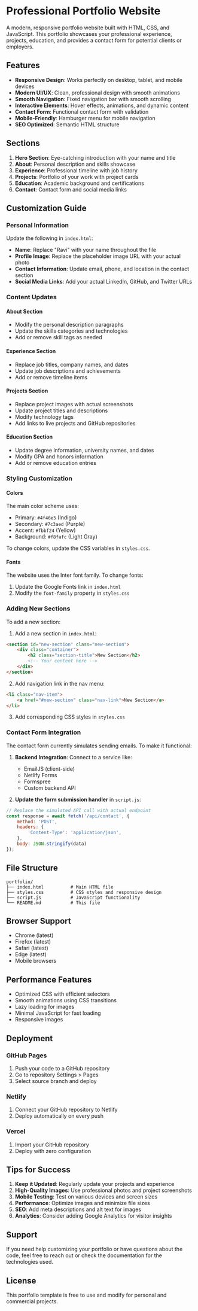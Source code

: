 # Professional Portfolio Website

A modern, responsive portfolio website built with HTML, CSS, and JavaScript. This portfolio showcases your professional experience, projects, education, and provides a contact form for potential clients or employers.

## Features

- **Responsive Design**: Works perfectly on desktop, tablet, and mobile devices
- **Modern UI/UX**: Clean, professional design with smooth animations
- **Smooth Navigation**: Fixed navigation bar with smooth scrolling
- **Interactive Elements**: Hover effects, animations, and dynamic content
- **Contact Form**: Functional contact form with validation
- **Mobile-Friendly**: Hamburger menu for mobile navigation
- **SEO Optimized**: Semantic HTML structure

## Sections

1. **Hero Section**: Eye-catching introduction with your name and title
2. **About**: Personal description and skills showcase
3. **Experience**: Professional timeline with job history
4. **Projects**: Portfolio of your work with project cards
5. **Education**: Academic background and certifications
6. **Contact**: Contact form and social media links

## Customization Guide

### Personal Information
Update the following in `index.html`:

- **Name**: Replace "Ravi" with your name throughout the file
- **Profile Image**: Replace the placeholder image URL with your actual photo
- **Contact Information**: Update email, phone, and location in the contact section
- **Social Media Links**: Add your actual LinkedIn, GitHub, and Twitter URLs

### Content Updates

#### About Section
- Modify the personal description paragraphs
- Update the skills categories and technologies
- Add or remove skill tags as needed

#### Experience Section
- Replace job titles, company names, and dates
- Update job descriptions and achievements
- Add or remove timeline items

#### Projects Section
- Replace project images with actual screenshots
- Update project titles and descriptions
- Modify technology tags
- Add links to live projects and GitHub repositories

#### Education Section
- Update degree information, university names, and dates
- Modify GPA and honors information
- Add or remove education entries

### Styling Customization

#### Colors
The main color scheme uses:
- Primary: `#4f46e5` (Indigo)
- Secondary: `#7c3aed` (Purple)
- Accent: `#fbbf24` (Yellow)
- Background: `#f8fafc` (Light Gray)

To change colors, update the CSS variables in `styles.css`.

#### Fonts
The website uses the Inter font family. To change fonts:
1. Update the Google Fonts link in `index.html`
2. Modify the `font-family` property in `styles.css`

### Adding New Sections

To add a new section:

1. Add a new section in `index.html`:
```html
<section id="new-section" class="new-section">
    <div class="container">
        <h2 class="section-title">New Section</h2>
        <!-- Your content here -->
    </div>
</section>
```

2. Add navigation link in the nav menu:
```html
<li class="nav-item">
    <a href="#new-section" class="nav-link">New Section</a>
</li>
```

3. Add corresponding CSS styles in `styles.css`

### Contact Form Integration

The contact form currently simulates sending emails. To make it functional:

1. **Backend Integration**: Connect to a service like:
   - EmailJS (client-side)
   - Netlify Forms
   - Formspree
   - Custom backend API

2. **Update the form submission handler** in `script.js`:
```javascript
// Replace the simulated API call with actual endpoint
const response = await fetch('/api/contact', {
    method: 'POST',
    headers: {
        'Content-Type': 'application/json',
    },
    body: JSON.stringify(data)
});
```

## File Structure

```
portfolio/
├── index.html          # Main HTML file
├── styles.css          # CSS styles and responsive design
├── script.js           # JavaScript functionality
└── README.md           # This file
```

## Browser Support

- Chrome (latest)
- Firefox (latest)
- Safari (latest)
- Edge (latest)
- Mobile browsers

## Performance Features

- Optimized CSS with efficient selectors
- Smooth animations using CSS transitions
- Lazy loading for images
- Minimal JavaScript for fast loading
- Responsive images

## Deployment

### GitHub Pages
1. Push your code to a GitHub repository
2. Go to repository Settings > Pages
3. Select source branch and deploy

### Netlify
1. Connect your GitHub repository to Netlify
2. Deploy automatically on every push

### Vercel
1. Import your GitHub repository
2. Deploy with zero configuration

## Tips for Success

1. **Keep it Updated**: Regularly update your projects and experience
2. **High-Quality Images**: Use professional photos and project screenshots
3. **Mobile Testing**: Test on various devices and screen sizes
4. **Performance**: Optimize images and minimize file sizes
5. **SEO**: Add meta descriptions and alt text for images
6. **Analytics**: Consider adding Google Analytics for visitor insights

## Support

If you need help customizing your portfolio or have questions about the code, feel free to reach out or check the documentation for the technologies used.

## License

This portfolio template is free to use and modify for personal and commercial projects.